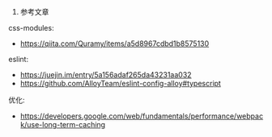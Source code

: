1. 参考文章

css-modules:
- https://qiita.com/Quramy/items/a5d8967cdbd1b8575130

eslint:
- https://juejin.im/entry/5a156adaf265da43231aa032
- https://github.com/AlloyTeam/eslint-config-alloy#typescript

优化:
- https://developers.google.com/web/fundamentals/performance/webpack/use-long-term-caching